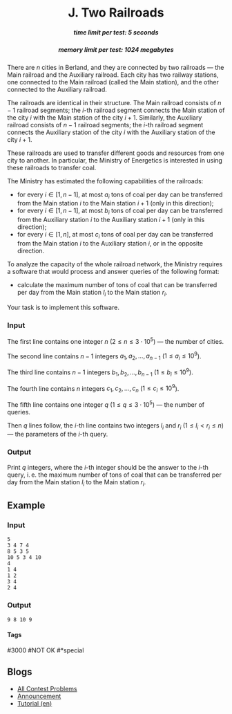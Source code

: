 <h1 style='text-align: center;'> J. Two Railroads</h1>

<h5 style='text-align: center;'>time limit per test: 5 seconds</h5>
<h5 style='text-align: center;'>memory limit per test: 1024 megabytes</h5>

There are $n$ cities in Berland, and they are connected by two railroads — the Main railroad and the Auxiliary railroad. Each city has two railway stations, one connected to the Main railroad (called the Main station), and the other connected to the Auxiliary railroad.

The railroads are identical in their structure. The Main railroad consists of $n-1$ railroad segments; the $i$-th railroad segment connects the Main station of the city $i$ with the Main station of the city $i+1$. Similarly, the Auxiliary railroad consists of $n-1$ railroad segments; the $i$-th railroad segment connects the Auxiliary station of the city $i$ with the Auxiliary station of the city $i+1$.

These railroads are used to transfer different goods and resources from one city to another. In particular, the Ministry of Energetics is interested in using these railroads to transfer coal.

The Ministry has estimated the following capabilities of the railroads:

* for every $i \in [1, n-1]$, at most $a_i$ tons of coal per day can be transferred from the Main station $i$ to the Main station $i+1$ (only in this direction);
* for every $i \in [1, n-1]$, at most $b_i$ tons of coal per day can be transferred from the Auxiliary station $i$ to the Auxiliary station $i+1$ (only in this direction);
* for every $i \in [1, n]$, at most $c_i$ tons of coal per day can be transferred from the Main station $i$ to the Auxiliary station $i$, or in the opposite direction.

To analyze the capacity of the whole railroad network, the Ministry requires a software that would process and answer queries of the following format:

* calculate the maximum number of tons of coal that can be transferred per day from the Main station $l_i$ to the Main station $r_i$.

Your task is to implement this software.

### Input

The first line contains one integer $n$ ($2 \le n \le 3 \cdot 10^5$) — the number of cities.

The second line contains $n-1$ integers $a_1, a_2, \dots, a_{n-1}$ ($1 \le a_i \le 10^9$).

The third line contains $n-1$ integers $b_1, b_2, \dots, b_{n-1}$ ($1 \le b_i \le 10^9$).

The fourth line contains $n$ integers $c_1, c_2, \dots, c_{n}$ ($1 \le c_i \le 10^9$).

The fifth line contains one integer $q$ ($1 \le q \le 3 \cdot 10^5$) — the number of queries.

Then $q$ lines follow, the $i$-th line contains two integers $l_i$ and $r_i$ ($1 \le l_i < r_i \le n$) — the parameters of the $i$-th query.

### Output

Print $q$ integers, where the $i$-th integer should be the answer to the $i$-th query, i. e. the maximum number of tons of coal that can be transferred per day from the Main station $l_i$ to the Main station $r_i$.

## Example

### Input


```text
5
3 4 7 4
8 5 3 5
10 5 3 4 10
4
1 4
1 2
3 4
2 4
```
### Output


```text
9 8 10 9 
```


#### Tags 

#3000 #NOT OK #*special 

## Blogs
- [All Contest Problems](../Kotlin_Heroes:_Episode_8.md)
- [Announcement](../blogs/Announcement.md)
- [Tutorial (en)](../blogs/Tutorial_(en).md)
